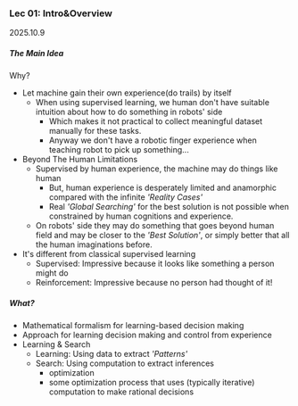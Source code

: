 ### Lec 01: Intro&Overview
2025.10.9

##### The Main Idea

Why? 
* Let machine gain their own experience(do trails) by itself
	* When using supervised learning, we human don't have suitable intuition about how to do something in robots' side
	  * Which makes it not practical to collect meaningful dataset manually for these tasks.
	  * Anyway we don't have a robotic finger experience when teaching robot to pick up something...
* Beyond The Human Limitations
  * Supervised by human experience, the machine may do things like human
    * But, human experience is desperately limited and anamorphic compared with the infinite *'Reality Cases'*
    * Real *'Global Searching'* for the best solution is not possible when constrained by human cognitions and experience.
  * On robots' side they may do something that goes beyond human field and may be closer to the *'Best Solution'*, or simply better that all the human imaginations before.
* It's different from classical supervised learning
  * Supervised: Impressive because it looks like something a person might do
  * Reinforcement: Impressive because no person had thought of it!

##### What?

* Mathematical formalism for learning-based decision making
* Approach for learning decision making and control from experience
* Learning & Search
  * Learning: Using data to extract *'Patterns'*
  * Search: Using computation to extract inferences
    * optimization
    * some optimization process that uses (typically iterative) computation to make rational decisions